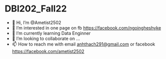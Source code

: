 # DBI202_Fall22
- 👋 Hi, I’m @Ametist2502
- 👀 I’m interested in one page on fb https://facebook.com/ngoingheshyke
- 🌱 I’m currently learning Data Enginner
- 💞️ I’m looking to collaborate on ...
- 📫 How to reach me with email anhthach291@gmail.com or facebook https://facebook.com/ametist2502
